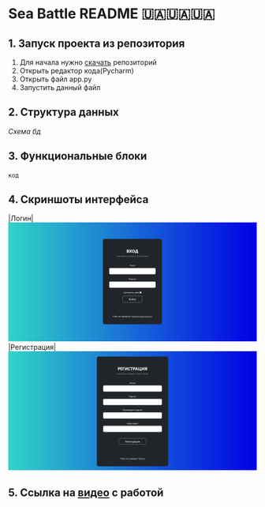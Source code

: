# Sea Battle README 🇺🇦🇺🇦🇺🇦
## 1. Запуск проекта из репозитория
1) Для начала нужно [скачать](https://github.com/QvkkpotentialExplorer/Sea_battle-) репозиторий
2) Открыть редактор кода(Pycharm)
3) Открыть  файл app.py
4) Запустить данный файл
## 2. Структура данных
*Схема бд*
## 3. Функциональные блоки
```
код
```
## 4. Скриншоты интерфейса
|Логин|
![Login interface](images/Screenshots/Login.png)
|Регистрация|
![Registration](images/Screenshots/Registration.png)
## 5. Ссылка на [видео](https://www.youtube.com/) с работой
